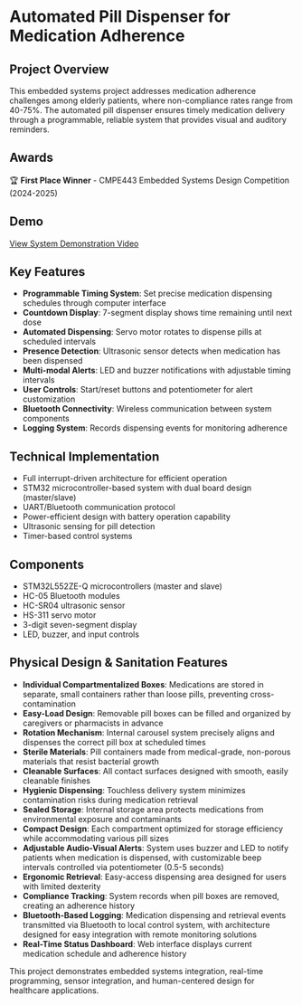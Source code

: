 # Automated Pill Dispenser for Medication Adherence

## Project Overview
This embedded systems project addresses medication adherence challenges among elderly patients, where non-compliance rates range from 40-75%. The automated pill dispenser ensures timely medication delivery through a programmable, reliable system that provides visual and auditory reminders.

## Awards
🏆 **First Place Winner** - CMPE443 Embedded Systems Design Competition (2024-2025)

## Demo
[View System Demonstration Video](https://drive.google.com/file/d/1RxHljePmvkYLW-22ZvhPf_oIgyRR5TJg/view?usp=sharing)

## Key Features
- **Programmable Timing System**: Set precise medication dispensing schedules through computer interface
- **Countdown Display**: 7-segment display shows time remaining until next dose
- **Automated Dispensing**: Servo motor rotates to dispense pills at scheduled intervals
- **Presence Detection**: Ultrasonic sensor detects when medication has been dispensed
- **Multi-modal Alerts**: LED and buzzer notifications with adjustable timing intervals
- **User Controls**: Start/reset buttons and potentiometer for alert customization
- **Bluetooth Connectivity**: Wireless communication between system components
- **Logging System**: Records dispensing events for monitoring adherence

## Technical Implementation
- Full interrupt-driven architecture for efficient operation
- STM32 microcontroller-based system with dual board design (master/slave)
- UART/Bluetooth communication protocol
- Power-efficient design with battery operation capability
- Ultrasonic sensing for pill detection
- Timer-based control systems

## Components
- STM32L552ZE-Q microcontrollers (master and slave)
- HC-05 Bluetooth modules
- HC-SR04 ultrasonic sensor
- HS-311 servo motor
- 3-digit seven-segment display
- LED, buzzer, and input controls

## Physical Design & Sanitation Features

- **Individual Compartmentalized Boxes**: Medications are stored in separate, small containers rather than loose pills, preventing cross-contamination
- **Easy-Load Design**: Removable pill boxes can be filled and organized by caregivers or pharmacists in advance
- **Rotation Mechanism**: Internal carousel system precisely aligns and dispenses the correct pill box at scheduled times
- **Sterile Materials**: Pill containers made from medical-grade, non-porous materials that resist bacterial growth
- **Cleanable Surfaces**: All contact surfaces designed with smooth, easily cleanable finishes
- **Hygienic Dispensing**: Touchless delivery system minimizes contamination risks during medication retrieval
- **Sealed Storage**: Internal storage area protects medications from environmental exposure and contaminants
- **Compact Design**: Each compartment optimized for storage efficiency while accommodating various pill sizes
- **Adjustable Audio-Visual Alerts**: System uses buzzer and LED to notify patients when medication is dispensed, with customizable beep intervals controlled via potentiometer (0.5-5 seconds)
- **Ergonomic Retrieval**: Easy-access dispensing area designed for users with limited dexterity
- **Compliance Tracking**: System records when pill boxes are removed, creating an adherence history
- **Bluetooth-Based Logging**: Medication dispensing and retrieval events transmitted via Bluetooth to local control system, with architecture designed for easy integration with remote monitoring solutions
- **Real-Time Status Dashboard**: Web interface displays current medication schedule and adherence history

This project demonstrates embedded systems integration, real-time programming, sensor integration, and human-centered design for healthcare applications.
